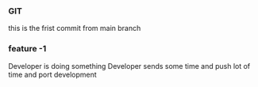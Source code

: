 ### GIT
this is the frist commit from main branch

### feature -1
Developer is doing something
Developer sends some time and push lot of time and port development